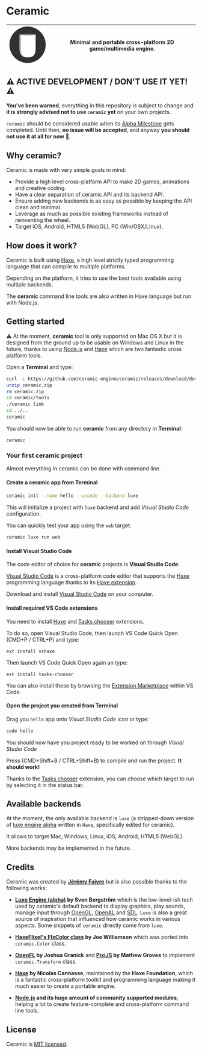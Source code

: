 # Ceramic

| ![Ceramic Logo](/tools/resources/AppIcon-128.png) | Minimal and portable cross-platform 2D game/multimedia engine. |
| - | - |

## ⚠️ ACTIVE DEVELOPMENT / DON'T USE IT YET! ⚠️

**You've been warned**, everything in this repository is subject to change and **it is strongly advised not to use `ceramic` yet** on your own projects.

`ceramic` should be considered usable when its [Alpha Milestone](https://github.com/ceramic-engine/ceramic/milestone/1) gets completed. Until then, **no issue will be accepted**, and anyway **you should not use it at all for now** 🙂.

## Why ceramic?

Ceramic is made with very simple goals in mind:

* Provide a high level cross-platform API to make 2D games, animations and creative coding.
* Have a clear separation of ceramic API and its backend API.
* Ensure adding new backends is as easy as possible by keeping the API clean and minimal.
* Leverage as much as possible existing frameworks instead of reinventing the wheel.
* Target iOS, Android, HTML5 (WebGL), PC (Win/OSX/Linux).

## How does it work?

Ceramic is built using [Haxe](http://haxe.org), a high level strictly typed programming language that can compile to multiple platforms.

Depending on the platform, it tries to use the best tools available using multiple backends.

The **ceramic** command line tools are also written in Haxe language but run with Node.js.

## Getting started

⚠️ At the moment, **ceramic** tool is only supported on Mac OS X but it is designed from the ground up to be usable on Windows and Linux in the future, thanks to using [Node.js](https://nodejs.org) and [Haxe](http://haxe.org/) which are two fantastic cross platform tools.

Open a **Terminal** and type:

```bash
curl -L https://github.com/ceramic-engine/ceramic/releases/download/dev01/ceramic.zip -o ceramic.zip
unzip ceramic.zip
rm ceramic.zip
cd ceramic/tools
./ceramic link
cd ../..
ceramic
```

You should now be able to run **ceramic** from any directory in **Terminal**:

```
ceramic
```

### Your first ceramic project

Almost everything in ceramic can be done with command line.

#### Create a ceramic app from Terminal

```bash
ceramic init --name hello --vscode --backend luxe
```

This will initialize a project with `luxe` backend and add _Visual Studio Code_ configuration.

You can quickly test your app using the `web` target:

```bash
ceramic luxe run web
```

#### Install Visual Studio Code

The code editor of choice for **ceramic** projects is **Visual Studio Code**.

[Visual Studio Code](https://code.visualstudio.com/) is a cross-platform code editor that supports the [Haxe](http://haxe.org) programming language thanks to its [Haxe extension](https://marketplace.visualstudio.com/items?itemName=nadako.vshaxe).

Download and install [Visual Studio Code](https://code.visualstudio.com/) on your computer.

#### Install required VS Code extensions

You need to install [Haxe](https://marketplace.visualstudio.com/items?itemName=nadako.vshaxe) and [Tasks chooser](https://marketplace.visualstudio.com/items?itemName=jeremyfa.tasks-chooser) extensions.

To do so, open Visual Studio Code, then launch VS Code Quick Open (CMD+P / CTRL+P) and type:

```
ext install vshaxe
```

Then launch VS Code Quick Open again an type:

```
ext install tasks-chooser
```

You can also install these by browsing the [Extension Marketplace](https://code.visualstudio.com/docs/editor/extension-gallery) within VS Code.

#### Open the project you created from Terminal

Drag you `hello` app onto _Visual Studio Code_ icon or type:

```bash
code hello
```

You should now have you project ready to be worked on through _Visual Studio Code_

Press (CMD+Shift+B / CTRL+Shift+B) to compile and run the project. **It should work!**

Thanks to the [Tasks chooser](https://marketplace.visualstudio.com/items?itemName=jeremyfa.tasks-chooser) extension, you can choose which target to run by selecting it in the status bar.

## Available backends

At the moment, the only available backend is `luxe` (a stripped-down version of [luxe engine alpha](https://luxeengine.com/alpha/) written in `Haxe`, specifically edited for ceramic).

It allows to target Mac, Windows, Linux, iOS, Android, HTML5 (WebGL).

More backends may be implemented in the future.

## Credits

Ceramic was created by **[Jérémy Faivre](https://github.com/jeremyfa)** but is also possible thanks to the following works:

* **[Luxe Engine (alpha)](https://luxeengine.com/alpha/) by Sven Bergström** which is the low-level-ish tech used by ceramic's default backend to display graphics, play sounds, manage input through [OpenGL](https://www.opengl.org/), [OpenAL](https://www.openal.org/) and [SDL](https://www.libsdl.org/). `Luxe` is also a great source of inspiration that influenced how ceramic works in various aspects. Some snippets of `ceramic` directly come from `luxe`.

* **[HaxeFlixel's FlxColor class](https://github.com/HaxeFlixel/flixel/blob/a59545015a65a42b8f24b08262ac80de020deb37/flixel/util/FlxColor.hx) by Joe Williamson** which was ported into `ceramic.Color` class.

* **[OpenFL](https://github.com/openfl/openfl/blob/0b84012052fc8f6ab2e211c93769c99ad331beb9/openfl/geom/Matrix.hx) by Joshua Granick** and **[PixiJS](https://github.com/pixijs/pixi.js/blob/85aaea595f77bf0511886c499fc2733d4f5ba524/src/core/math/Matrix.js) by Mathew Groves** to implement `ceramic.Transform` class.

* **[Haxe](https://haxe.org/) by Nicolas Cannasse**, maintained by the **Haxe Foundation**, which is a fantastic cross-platform toolkit and programming language making it much easier to create a portable engine.

* **[Node.js](https://nodejs.org/) and its huge amount of community supported modules**, helping a lot to create feature-complete and cross-platform command line tools.

## License

Ceramic is [MIT licensed](LICENSE).
